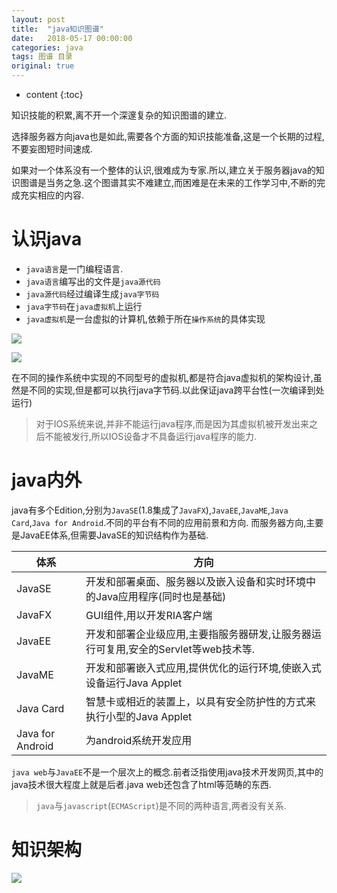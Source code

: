```yaml
---
layout: post
title:  "java知识图谱"
date:   2018-05-17 00:00:00
categories: java
tags: 图谱 目录
original: true
---
```


* content
{:toc}

知识技能的积累,离不开一个深邃复杂的知识图谱的建立.

选择服务器方向java也是如此,需要各个方面的知识技能准备,这是一个长期的过程,不要妄图短时间速成.

如果对一个体系没有一个整体的认识,很难成为专家.所以,建立关于服务器java的知识图谱是当务之急.这个图谱其实不难建立,而困难是在未来的工作学习中,不断的完成充实相应的内容.





# 认识java

- `java语言`是一门编程语言.
- `java语言`编写出的文件是`java源代码`
- `java源代码`经过编译生成`java字节码`
- `java字节码`在`java虚拟机`上运行
- `java虚拟机`是一台虚拟的计算机,依赖于所在`操作系统`的具体实现

![](http://p8t4291gd.bkt.clouddn.com/markdown-image-paste-1526632977198)


![](http://p8t4291gd.bkt.clouddn.com/markdown-image-paste-1526633004607)

在不同的操作系统中实现的不同型号的虚拟机,都是符合java虚拟机的架构设计,虽然是不同的实现,但是都可以执行java字节码.以此保证java跨平台性(一次编译到处运行)
> 对于IOS系统来说,并非不能运行java程序,而是因为其虚拟机被开发出来之后不能被发行,所以IOS设备才不具备运行java程序的能力.

# java内外
java有多个Edition,分别为`JavaSE`(1.8集成了`JavaFX`),`JavaEE`,`JavaME`,`Java Card`,`Java for Android`.不同的平台有不同的应用前景和方向.
而服务器方向,主要是JavaEE体系,但需要JavaSE的知识结构作为基础.

体系|方向
---|---
JavaSE|开发和部署桌面、服务器以及嵌入设备和实时环境中的Java应用程序(同时也是基础)
JavaFX|GUI组件,用以开发RIA客户端
JavaEE|开发和部署企业级应用,主要指服务器研发,让服务器运行可复用,安全的Servlet等web技术等.
JavaME|开发和部署嵌入式应用,提供优化的运行环境,使嵌入式设备运行Java Applet
Java Card|智慧卡或相近的装置上，以具有安全防护性的方式来执行小型的Java Applet
Java for Android|为android系统开发应用

`java web`与`JavaEE`不是一个层次上的概念.前者泛指使用java技术开发网页,其中的java技术很大程度上就是后者.java web还包含了html等范畴的东西.


> `java`与`javascript`(`ECMAScript`)是不同的两种语言,两者没有关系.


# 知识架构

![](http://p8t4291gd.bkt.clouddn.com/markdown-image-paste-1526612010561)



